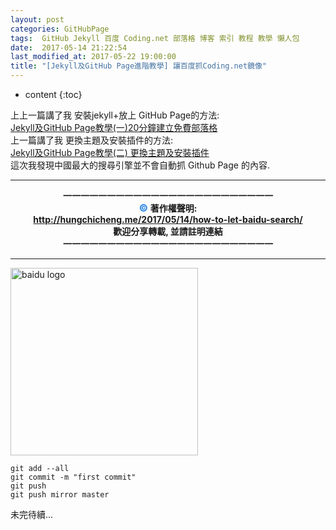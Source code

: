 ```yaml
---
layout: post
categories: GitHubPage
tags:  GitHub Jekyll 百度 Coding.net 部落格 博客 索引 教程 教學 懶人包
date:  2017-05-14 21:22:54
last_modified_at: 2017-05-22 19:00:00
title: "[Jekyll及GitHub Page進階教學] 讓百度抓Coding.net鏡像"
---
```

<!--                Title 的建議最大長度                   -->

* content
{:toc}

<!-- 文章概要 -->
上上一篇講了我 安裝jekyll+放上 GitHub Page的方法:<br>
[Jekyll及GitHub Page教學(一)20分鐘建立免費部落格](http://hungchicheng.me/2017/05/11/how-to-make-blog-on-github/)<br>
上一篇講了我 更換主題及安裝插件的方法:<br>
[Jekyll及GitHub Page教學(二) 更換主題及安裝插件](http://hungchicheng.me/2017/05/13/how-to-make-jekyll-plugin/)<br>
這次我發現中國最大的搜尋引擎並不會自動抓 Github Page 的內容.

<!-- more -->
<center><b>
<HR>一一一一一一一一一一一一一一一一一一一一一一一一<br>
<font color="#2684E8" size="3">&copy;  </font>著作權聲明: <br>
<a href="http://hungchicheng.me/2017/05/14/how-to-let-baidu-search/" id="link" target="_blank">
	http://hungchicheng.me/2017/05/14/how-to-let-baidu-search/
</a><br>
歡迎分享轉載,  並請註明連結<br>
一一一一一一一一一一一一一一一一一一一一一一一一<HR>
</b></center>
<!-- end -->

<!-- more -->

<img src="http://www.baidu.com/img/bd_logo1.png" alt="baidu logo" width="300"><br>
```
git add --all
git commit -m "first commit"
git push
git push mirror master
```
未完待續...